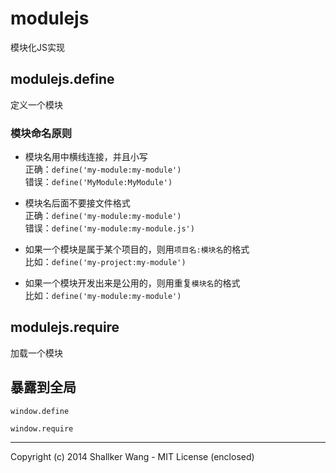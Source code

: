 modulejs
==========

模块化JS实现


## modulejs.define
定义一个模块


### 模块命名原则
- 模块名用中横线连接，并且小写  
    正确：`define('my-module:my-module')`  
    错误：`define('MyModule:MyModule')`  

- 模块名后面不要接文件格式  
    正确：`define('my-module:my-module')`  
    错误：`define('my-module:my-module.js')`  

- 如果一个模块是属于某个项目的，则用`项目名:模块名`的格式  
    比如：`define('my-project:my-module')`  

- 如果一个模块开发出来是公用的，则用重复`模块名`的格式  
    比如：`define('my-module:my-module')`  


## modulejs.require
加载一个模块


## 暴露到全局

`window.define`

`window.require`


---

Copyright (c) 2014 Shallker Wang - MIT License (enclosed)
